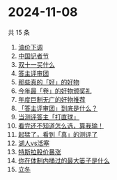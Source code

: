 # 2024-11-08

共 15 条

<!-- BEGIN ZHIHUSEARCH -->
<!-- 最后更新时间 Fri Nov 08 2024 18:11:52 GMT+0800 (China Standard Time) -->
1. [油价下调](https://www.zhihu.com/search?q=油价下调)
1. [中国记者节](https://www.zhihu.com/search?q=中国记者节)
1. [双十一买什么](https://www.zhihu.com/search?q=双十一买什么)
1. [答主评审团](https://www.zhihu.com/search?q=答主评审团)
1. [那些真的「好」的好物](https://www.zhihu.com/search?q=那些真的「好」的好物)
1. [今年最「卷」的好物颁奖礼](https://www.zhihu.com/search?q=今年最「卷」的好物颁奖礼)
1. [年度巨制无广的好物推荐](https://www.zhihu.com/search?q=年度巨制无广的好物推荐)
1. [「答主评审团」到底是什么？](https://www.zhihu.com/search?q=「答主评审团」到底是什么？)
1. [当测评答主「打直球」](https://www.zhihu.com/search?q=当测评答主「打直球」)
1. [看完还不知道怎么选，算我输！](https://www.zhihu.com/search?q=看完还不知道怎么选，算我输！)
1. [起猛了，看到「真」的测评了](https://www.zhihu.com/search?q=起猛了，看到「真」的测评了)
1. [湖人vs活塞](https://www.zhihu.com/search?q=湖人vs活塞)
1. [特斯拉股价暴涨](https://www.zhihu.com/search?q=特斯拉股价暴涨)
1. [你在体制内捅过的最大篓子是什么](https://www.zhihu.com/search?q=你在体制内捅过的最大篓子是什么)
1. [立冬](https://www.zhihu.com/search?q=立冬)
<!-- END ZHIHUSEARCH -->

